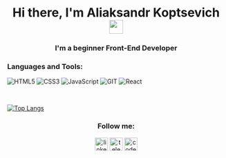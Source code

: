 <h1 align="center">Hi there, I'm Aliaksandr Koptsevich
<img src="https://github.com/blackcater/blackcater/raw/main/images/Hi.gif" height="32"/></h1>
<h3 align="center">I'm a beginner Front-End Developer</h3>

### Languages and Tools:

![HTML5](https://img.shields.io/badge/-HTML5-000?&logo=HTML5)
![CSS3](https://img.shields.io/badge/-CSS3-000?&logo=CSS3)
![JavaScript](https://img.shields.io/badge/-JavaScript-000?&logo=JavaScript)
![GIT](https://img.shields.io/badge/-GIT-000?&logo=GIT)
![React](https://img.shields.io/badge/-React-000?&logo=React)
<!--![WEBPACK](https://img.shields.io/badge/-WEBPACK-000?&logo=WEBPACK)
 ![Node.js](https://img.shields.io/badge/-Node.js-000?&logo=node.js)
![Express.js](https://img.shields.io/badge/-Express-000?logo=express) -->
<br />

[![Top Langs](https://github-readme-stats.vercel.app/api/top-langs/?username=VeryStone69&layout=compact)](https://github.com/VeryStone69/github-readme-stats)

<h3 align="center">Follow me:</h3>
<div align="center">
  <a href="https://www.linkedin.com/in/alexunder-koptsevich"><img src='https://cdn.jsdelivr.net/npm/simple-icons@3.0.1/icons/linkedin.svg' alt='linkedin' height='30'></a>
  <a href="https://t.me/verystone"><img src='https://cdn.jsdelivr.net/npm/simple-icons@3.0.1/icons/telegram.svg' alt='telegram' height='30'></a>
  <a href="https://www.codewars.com/users/verystone69"><img src='https://cdn.jsdelivr.net/npm/simple-icons@3.0.1/icons/codewars.svg' alt='codewars' height='30'></a>
</div>

<!--
**VeryStone69/VeryStone69** is a ✨ _special_ ✨ repository because its `README.md` (this file) appears on your GitHub profile.

Here are some ideas to get you started:

- 🔭 I’m currently working on ...
- 🌱 I’m currently learning ...
- 👯 I’m looking to collaborate on ...
- 🤔 I’m looking for help with ...
- 💬 Ask me about ...
- 📫 How to reach me: ...
- 😄 Pronouns: ...
- ⚡ Fun fact: ...
-->
